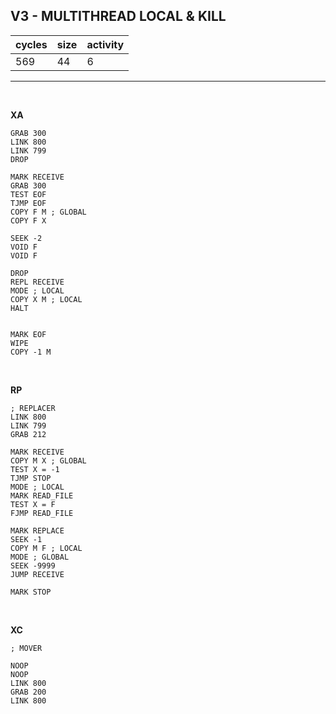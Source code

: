 ## V3 - MULTITHREAD LOCAL & KILL

| cycles | size | activity |
| ------ | ---- | -------- |
| 569 | 44 | 6 |
<hr>
<br>

**XA**

```
GRAB 300
LINK 800
LINK 799
DROP

MARK RECEIVE
GRAB 300
TEST EOF
TJMP EOF
COPY F M ; GLOBAL
COPY F X

SEEK -2
VOID F
VOID F

DROP
REPL RECEIVE
MODE ; LOCAL
COPY X M ; LOCAL
HALT


MARK EOF
WIPE
COPY -1 M
```

<br>

**RP**

```
; REPLACER
LINK 800
LINK 799
GRAB 212

MARK RECEIVE
COPY M X ; GLOBAL
TEST X = -1
TJMP STOP
MODE ; LOCAL
MARK READ_FILE
TEST X = F
FJMP READ_FILE

MARK REPLACE
SEEK -1
COPY M F ; LOCAL
MODE ; GLOBAL
SEEK -9999
JUMP RECEIVE

MARK STOP
```

<br>

**XC**

```
; MOVER

NOOP
NOOP
LINK 800
GRAB 200
LINK 800
```
